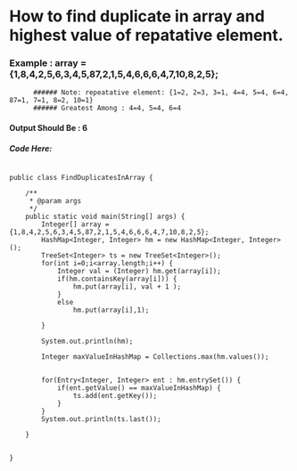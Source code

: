 # How to find duplicate in array and highest value of repatative element. 

### Example : array = {1,8,4,2,5,6,3,4,5,87,2,1,5,4,6,6,6,4,7,10,8,2,5};
	      ###### Note: repeatative element: {1=2, 2=3, 3=1, 4=4, 5=4, 6=4, 87=1, 7=1, 8=2, 10=1}
	      ###### Greatest Among : 4=4, 5=4, 6=4
#### Output Should Be : 6

##### Code Here:
```

public class FindDuplicatesInArray {
	
	/**
	 * @param args
	 */
	public static void main(String[] args) {
		Integer[] array = {1,8,4,2,5,6,3,4,5,87,2,1,5,4,6,6,6,4,7,10,8,2,5};
		HashMap<Integer, Integer> hm = new HashMap<Integer, Integer>();
		TreeSet<Integer> ts = new TreeSet<Integer>();
		for(int i=0;i<array.length;i++) {
			Integer val = (Integer) hm.get(array[i]);
			if(hm.containsKey(array[i])) {
				hm.put(array[i], val + 1 );
			}
			else
				hm.put(array[i],1);
			
		}
	
		System.out.println(hm);
		
		Integer maxValueInHashMap = Collections.max(hm.values());

		
		for(Entry<Integer, Integer> ent : hm.entrySet()) {
			if(ent.getValue() == maxValueInHashMap) {
				ts.add(ent.getKey());
			}
		}
		System.out.println(ts.last());
		
	}
	
	
}
```
